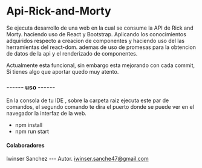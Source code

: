 # Api-Rick-and-Morty



Se ejecuta desarrollo de una web en la cual se consume la API de Rick and Morty. haciendo uso de React y Bootstrap. 
Aplicando los conocimientos adquiridos respecto a creacion de componentes y haciendo uso del las herramientas del react-dom.
ademas de uso de promesas para la obtencion de datos de la api y el renderizado de componentes.



Actualmente esta funcional, sin embargo esta mejorando con cada commit, Si tienes algo que aportar quedo muy atento.


###  ------      uso       ------
En la consola de tu IDE , sobre la carpeta raiz ejecuta  este par de comandos, el segundo comando te dira el puerto donde se puede ver
en el navegador la interfaz de la web.

* npm install
* npm run start


#### Colaboradores

Iwinser Sanchez --- Autor.
<iwinser.sanche47@gmail.com>
